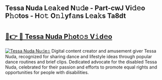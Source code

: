 ## Tessa Nuda L𝚎a𝚔ed N𝚞𝚍e - Part-cwJ Vi𝚍𝚎o P𝚑𝚘tos - H𝚘𝚝 O𝚗𝚕yf𝚊ns L𝚎a𝚔s Ta8dt

# <h2><a href="http://kf8o9lm.oniu.top/?m=Tessa+Nuda">🔗👉 🔴 Tessa Nuda P𝚑ot𝚘𝚜 V𝚒d𝚎o</a></h2>

[![Tessa Nuda Nu𝚍e𝚜](https://i.imgur.com/0qMVB7G.gif)](http://kf8o9lm.oniu.top/?m=Tessa+Nuda)
Digital content creator and amusement giver Tessa Nuda, recognized for sharing dance and lifestyle ideas through popular dance routines and brief clips. Dedicated advocate for the disabled Tessa Nuda, celebrated for their passion and efforts to promote equal rights and opportunities for people with disabilities.  
